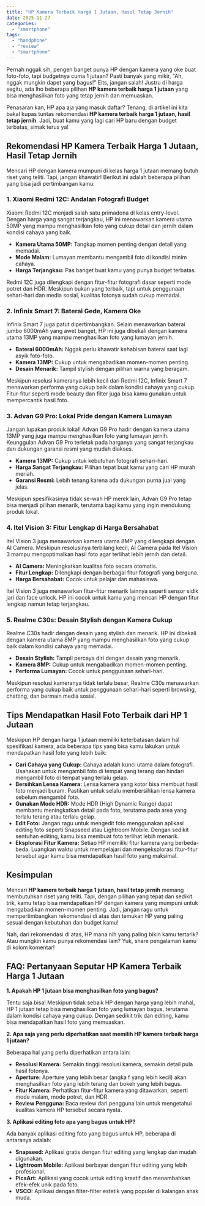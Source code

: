 ```yaml
---
title: "HP Kamera Terbaik Harga 1 Jutaan, Hasil Tetap Jernih"
date: 2025-11-27
categories: 
  - "smartphone"
tags: 
  - "handphone"
  - "review"
  - "smartphone"
---
```


Pernah nggak sih, pengen banget punya HP dengan kamera yang oke buat foto-foto, tapi budgetnya cuma 1 jutaan? Pasti banyak yang mikir, "Ah, nggak mungkin dapet yang bagus!" Eits, jangan salah! Justru di harga segitu, ada lho beberapa pilihan **HP kamera terbaik harga 1 jutaan** yang bisa menghasilkan foto yang tetap jernih dan memuaskan.

Penasaran kan, HP apa aja yang masuk daftar? Tenang, di artikel ini kita bakal kupas tuntas rekomendasi **HP kamera terbaik harga 1 jutaan, hasil tetap jernih**. Jadi, buat kamu yang lagi cari HP baru dengan budget terbatas, simak terus ya!

## Rekomendasi HP Kamera Terbaik Harga 1 Jutaan, Hasil Tetap Jernih

Mencari HP dengan kamera mumpuni di kelas harga 1 jutaan memang butuh riset yang teliti. Tapi, jangan khawatir! Berikut ini adalah beberapa pilihan yang bisa jadi pertimbangan kamu:

### 1\. Xiaomi Redmi 12C: Andalan Fotografi Budget

Xiaomi Redmi 12C menjadi salah satu primadona di kelas entry-level. Dengan harga yang sangat terjangkau, HP ini menawarkan kamera utama 50MP yang mampu menghasilkan foto yang cukup detail dan jernih dalam kondisi cahaya yang baik.

- **Kamera Utama 50MP:** Tangkap momen penting dengan detail yang memadai.
- **Mode Malam:** Lumayan membantu mengambil foto di kondisi minim cahaya.
- **Harga Terjangkau:** Pas banget buat kamu yang punya budget terbatas.

Redmi 12C juga dilengkapi dengan fitur-fitur fotografi dasar seperti mode potret dan HDR. Meskipun bukan yang terbaik, tapi untuk penggunaan sehari-hari dan media sosial, kualitas fotonya sudah cukup memadai.

### 2\. Infinix Smart 7: Baterai Gede, Kamera Oke

Infinix Smart 7 juga patut dipertimbangkan. Selain menawarkan baterai jumbo 6000mAh yang awet banget, HP ini juga dibekali dengan kamera utama 13MP yang mampu menghasilkan foto yang lumayan jernih.

- **Baterai 6000mAh:** Nggak perlu khawatir kehabisan baterai saat lagi asyik foto-foto.
- **Kamera 13MP:** Cukup untuk mengabadikan momen-momen penting.
- **Desain Menarik:** Tampil stylish dengan pilihan warna yang beragam.

Meskipun resolusi kameranya lebih kecil dari Redmi 12C, Infinix Smart 7 menawarkan performa yang cukup baik dalam kondisi cahaya yang cukup. Fitur-fitur seperti mode beauty dan filter juga bisa kamu gunakan untuk mempercantik hasil foto.

### 3\. Advan G9 Pro: Lokal Pride dengan Kamera Lumayan

Jangan lupakan produk lokal! Advan G9 Pro hadir dengan kamera utama 13MP yang juga mampu menghasilkan foto yang lumayan jernih. Keunggulan Advan G9 Pro terletak pada harganya yang sangat terjangkau dan dukungan garansi resmi yang mudah diakses.

- **Kamera 13MP:** Cukup untuk kebutuhan fotografi sehari-hari.
- **Harga Sangat Terjangkau:** Pilihan tepat buat kamu yang cari HP murah meriah.
- **Garansi Resmi:** Lebih tenang karena ada dukungan purna jual yang jelas.

Meskipun spesifikasinya tidak se-wah HP merek lain, Advan G9 Pro tetap bisa menjadi pilihan menarik, terutama bagi kamu yang ingin mendukung produk lokal.

### 4\. Itel Vision 3: Fitur Lengkap di Harga Bersahabat

Itel Vision 3 juga menawarkan kamera utama 8MP yang dilengkapi dengan AI Camera. Meskipun resolusinya terbilang kecil, AI Camera pada Itel Vision 3 mampu mengoptimalkan hasil foto agar terlihat lebih jernih dan detail.

- **AI Camera:** Meningkatkan kualitas foto secara otomatis.
- **Fitur Lengkap:** Dilengkapi dengan berbagai fitur fotografi yang berguna.
- **Harga Bersahabat:** Cocok untuk pelajar dan mahasiswa.

Itel Vision 3 juga menawarkan fitur-fitur menarik lainnya seperti sensor sidik jari dan face unlock. HP ini cocok untuk kamu yang mencari HP dengan fitur lengkap namun tetap terjangkau.

### 5\. Realme C30s: Desain Stylish dengan Kamera Cukup

Realme C30s hadir dengan desain yang stylish dan menarik. HP ini dibekali dengan kamera utama 8MP yang mampu menghasilkan foto yang cukup baik dalam kondisi cahaya yang memadai.

- **Desain Stylish:** Tampil percaya diri dengan desain yang menarik.
- **Kamera 8MP:** Cukup untuk mengabadikan momen-momen penting.
- **Performa Lumayan:** Cocok untuk penggunaan sehari-hari.

Meskipun resolusi kameranya tidak terlalu besar, Realme C30s menawarkan performa yang cukup baik untuk penggunaan sehari-hari seperti browsing, chatting, dan bermain media sosial.

## Tips Mendapatkan Hasil Foto Terbaik dari HP 1 Jutaan

Meskipun HP dengan harga 1 jutaan memiliki keterbatasan dalam hal spesifikasi kamera, ada beberapa tips yang bisa kamu lakukan untuk mendapatkan hasil foto yang lebih baik:

- **Cari Cahaya yang Cukup:** Cahaya adalah kunci utama dalam fotografi. Usahakan untuk mengambil foto di tempat yang terang dan hindari mengambil foto di tempat yang terlalu gelap.
- **Bersihkan Lensa Kamera:** Lensa kamera yang kotor bisa membuat hasil foto menjadi buram. Pastikan untuk selalu membersihkan lensa kamera sebelum mengambil foto.
- **Gunakan Mode HDR:** Mode HDR (High Dynamic Range) dapat membantu meningkatkan detail pada foto, terutama pada area yang terlalu terang atau terlalu gelap.
- **Edit Foto:** Jangan ragu untuk mengedit foto menggunakan aplikasi editing foto seperti Snapseed atau Lightroom Mobile. Dengan sedikit sentuhan editing, kamu bisa membuat foto terlihat lebih menarik.
- **Eksplorasi Fitur Kamera:** Setiap HP memiliki fitur kamera yang berbeda-beda. Luangkan waktu untuk mempelajari dan mengeksplorasi fitur-fitur tersebut agar kamu bisa mendapatkan hasil foto yang maksimal.

## Kesimpulan

Mencari **HP kamera terbaik harga 1 jutaan, hasil tetap jernih** memang membutuhkan riset yang teliti. Tapi, dengan pilihan yang tepat dan sedikit trik, kamu tetap bisa mendapatkan HP dengan kamera yang mumpuni untuk mengabadikan momen-momen penting. Jadi, jangan ragu untuk mempertimbangkan rekomendasi di atas dan temukan HP yang paling sesuai dengan kebutuhan dan budget kamu!

Nah, dari rekomendasi di atas, HP mana nih yang paling bikin kamu tertarik? Atau mungkin kamu punya rekomendasi lain? Yuk, share pengalaman kamu di kolom komentar!

## FAQ: Pertanyaan Seputar HP Kamera Terbaik Harga 1 Jutaan

**1\. Apakah HP 1 jutaan bisa menghasilkan foto yang bagus?**

Tentu saja bisa! Meskipun tidak sebaik HP dengan harga yang lebih mahal, HP 1 jutaan tetap bisa menghasilkan foto yang lumayan bagus, terutama dalam kondisi cahaya yang cukup. Dengan sedikit trik dan editing, kamu bisa mendapatkan hasil foto yang memuaskan.

**2\. Apa saja yang perlu diperhatikan saat memilih HP kamera terbaik harga 1 jutaan?**

Beberapa hal yang perlu diperhatikan antara lain:

- **Resolusi Kamera:** Semakin tinggi resolusi kamera, semakin detail pula hasil fotonya.
- **Aperture:** Aperture yang lebih besar (angka f yang lebih kecil) akan menghasilkan foto yang lebih terang dan bokeh yang lebih bagus.
- **Fitur Kamera:** Perhatikan fitur-fitur kamera yang ditawarkan, seperti mode malam, mode potret, dan HDR.
- **Review Pengguna:** Baca review dari pengguna lain untuk mengetahui kualitas kamera HP tersebut secara nyata.

**3\. Aplikasi editing foto apa yang bagus untuk HP?**

Ada banyak aplikasi editing foto yang bagus untuk HP, beberapa di antaranya adalah:

- **Snapseed:** Aplikasi gratis dengan fitur editing yang lengkap dan mudah digunakan.
- **Lightroom Mobile:** Aplikasi berbayar dengan fitur editing yang lebih profesional.
- **PicsArt:** Aplikasi yang cocok untuk editing kreatif dan menambahkan efek-efek unik pada foto.
- **VSCO:** Aplikasi dengan filter-filter estetik yang populer di kalangan anak muda.

